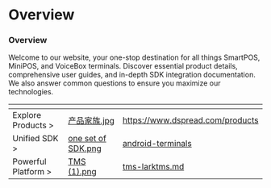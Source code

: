 # Overview

### Overview

Welcome to our website, your one-stop destination for all things SmartPOS, MiniPOS, and VoiceBox terminals. Discover essential product details, comprehensive user guides, and in-depth SDK integration documentation. We also answer common questions to ensure you maximize our technologies.&#x20;

<table data-view="cards"><thead><tr><th></th><th data-hidden data-card-cover data-type="files"></th><th data-hidden data-card-target data-type="content-ref"></th></tr></thead><tbody><tr><td>Explore Products ></td><td><a href=".gitbook/assets/产品家族.jpg">产品家族.jpg</a></td><td><a href="https://www.dspread.com/products">https://www.dspread.com/products</a></td></tr><tr><td>Unified SDK ></td><td><a href=".gitbook/assets/one set of SDK.png">one set of SDK.png</a></td><td><a href="integration/android-terminals/">android-terminals</a></td></tr><tr><td>Powerful Platform ></td><td><a href=".gitbook/assets/TMS (1).png">TMS (1).png</a></td><td><a href="integration/tms-larktms.md">tms-larktms.md</a></td></tr></tbody></table>

